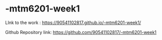 # -mtm6201-week1
LInk to the work : https://90541102817.github.io/-mtm6201-week1/

Github Repository link: https://github.com/90541102817/-mtm6201-week1

